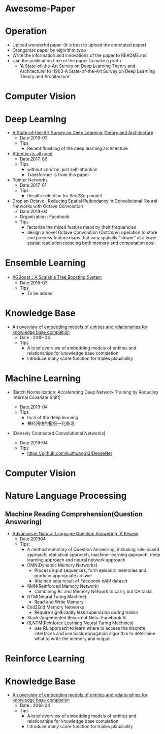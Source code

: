 # Awesome-Paper

# Operation

+ Upload wonderful paper (It is best to upload the annotated paper)
+ Oranganize paper by algorithm type
+ Write the information and innovations of the paper to README.md
+ Use the publication time of the paper to make a prefix
  + 'A State-of-the-Art Survey on Deep Learning Theory and Architecture’ to ‘1903-A State-of-the-Art Survey on Deep Learning Theory and Architecture'

# Computer Vision

# Deep Learning

+ [A State-of-the-Art Survey on Deep Learning Theory and Architecture](https://www.mdpi.com/2079-9292/8/3/292/pdf-vor)
  + Date:2019-03
  + Tips
    + Recent finishing of the deep learning architecture
+ [Attention is all need](<https://arxiv.org/abs/1706.03762>)
  + Date:2017-06
  + Tips
    + without cnn/rnn, just self-attention
    + Transformer is from this paper
+ Pointer Networks
  + Date:2017-01
  + Tips
    + Results selection for Seq2Seq model
+ Drop an Octave : Reducing Spatial Redundancy in Convolutional Neural Networks with Octave Convolution
  + Date:2019-04
  + Organization : Facebook
  + Tips
    + factorize the mixed feature maps by their frequencies
    + design a novel Octave Convolution (OctConv) operation to store and process feature maps that vary spatially “slower” at a lower spatial resolution reducing both memory and computation cost

# Ensemble Learning

+ [XGBoost：A Scalable Tree Boosting System](<http://delivery.acm.org/10.1145/2940000/2939785/p785-chen.pdf?ip=45.64.52.117&id=2939785&acc=CHORUS&key=4D4702B0C3E38B35%2E4D4702B0C3E38B35%2E4D4702B0C3E38B35%2E6D218144511F3437&__acm__=1555327130_d76028aa1c20b4f10b08032fd8bbe331>)
  + Date:2016-03
  + Tips
    + To be added

# Knowledge Base

- [An overview of embedding models of entities and relationships
  for knowledge base completion](<http://www.zhuanzhi.ai/paper/184720be568dc36df04d189e5d7ca758>)
  - Date : 2019-04
  - Tips
    - A brief overview of embedding models of entities and relationships for knowledge base completion
    - Introduce many score function for triples plausibility 

# Machine Learning
+ [Batch Normalization: Accelerating Deep Network Training by Reducing Internal Covariate Shift]
  + Date:2019-04
  + Tips
    + trick of the deep learning
    + 神经网络的批归一化处理

+ [Densely Connected Convolutional Networks]
  + Date:2019-04
  + Tips
    + https://github.com/liuzhuang13/DenseNet

# Computer Vision

# Nature Language Processing

## Machine Reading Comprehension(Question Answering)

+ [Advances in Natural Language Question Answering: A Review](http://www.zhuanzhi.ai/paper/d5388801940dbb19fbd431cb1907d5f1)
  + Date:201904
  + Tips:
    + A method summary of Question Answering, including rule-based approach, statistical approach, machine-learning approach, deep learning approach and neural network approach
    + DMN(Dynamic Memory Networks)
      + Process input sequences, form episodic memories and produce appropriate answer
      + Attained sota result of Facebook bAbI dataset
    + RMN(Reinforced Memory Network)
      + Combining RL and Memory Network to carry out QA tasks
    + NTM(Neural Turing Machine)
      + Read and Write Memory
    + End2End Memory Networks
      + Require significantly less supervision during trainin
    + Stack-Augemented Recurrent Nets- Facebook AI
    + RLNTM(Reinforce Learning Neural Turing Machines)
      + use RL approach to learn where to access the discrete interfaces and  use backpropagation algorithm to determine what to write the memory and output

# Reinforce Learning



# Knowledge Base

+ [An overview of embedding models of entities and relationships
  for knowledge base completion](<http://www.zhuanzhi.ai/paper/184720be568dc36df04d189e5d7ca758>)
  + Date : 2019-04
  + Tips
    +  A brief overview of embedding models of entities and relationships for knowledge base completion
    + Introduce many score function for triples plausibility 
